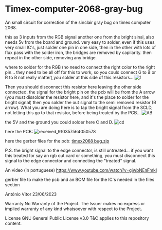  # Timex-computer-2068-gray-bug
An small circuit for correction of the sinclair gray bug on timex computer 2068.

this as 3 inputs from the RGB signal another one from the bright sinal, also needs 5v from the board and ground.
very easy to solder, even if this uses very small IC's, just solder one pin in one side, then in the other with lots of flux pass with the solder iron, the bridges are removed by capilarity. then repeat in the other side, removing any bridge.

where to solder for the RGB (no need to connect the right color to the right pin... they need to be all off for this to work, so you could connect G to B or R to B not really matter),you solder at this side of this resistors...
![1](https://github.com/zambujal/Timex-computer-2068-gray-bug/assets/47646777/d8f5c338-bfe9-40ed-81af-51a2ab73dcb7)

Then you should disconnect this resistor here leaving the other side connected. the signal for the bright pin on the pcb will be from the A arrow (you must dissolder the resistor here, and it's the place to solder for the bright signal) then you solder the out signal to the semi removed resistor (B arrow). What you are doing here is to tap the bright signal from the SCLD, not letting this go to that resistor, before being treated by the PCB...
![AB](https://github.com/zambujal/Timex-computer-2068-gray-bug/assets/47646777/8ccb2efb-a2db-4385-b999-15ca86c303af)

the 5V and the ground you could solder here C and D.
![cd](https://github.com/zambujal/Timex-computer-2068-gray-bug/assets/47646777/991ec666-abf3-4ac6-87b3-16dabfdadcb3)

here the PCB:
![received_910357564050578](https://github.com/zambujal/Timex-computer-2068-gray-bug/assets/47646777/577200b4-e345-4c2c-9b83-037d1eda5594)

here the gerber files for the pcb:
[timex2068 bug.zip](https://github.com/zambujal/Timex-computer-2068-gray-bug/files/11846993/timex2068.bug.zip)

P.S. the bright signal to the edge connector, is still untreated... if you want this treated for say an rgb out card or something, you must disconnect this signal to the edge connector and connecting the "treated" signal.

An video (in portuguese)
https://www.youtube.com/watch?v=giwbNEnFmkI

gerber file to make the pcb and an BOM file for the IC's needed in the files section

António Vitor 23/06/2023

Warranty
No Warranty of the Project. The Issuer makes no express or implied warranty of any kind whatsoever with respect to the Project.

License
GNU General Public License v3.0 T&C applies to this repository content.

